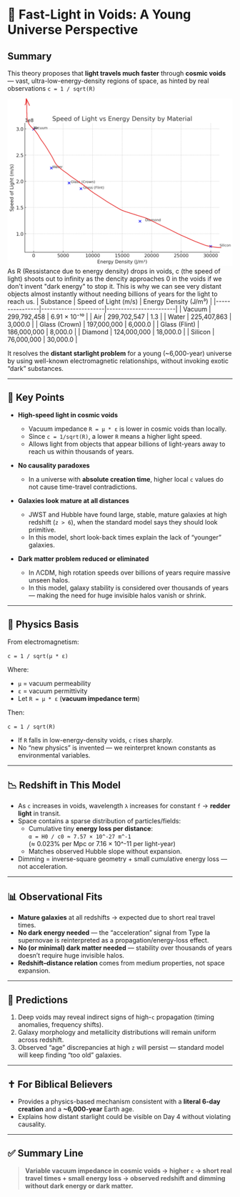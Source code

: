 # 🌌 Fast-Light in Voids: A Young Universe Perspective

## Summary

This theory proposes that **light travels much faster** through **cosmic voids** — vast, ultra-low-energy-density regions of space, as hinted by real observations `c = 1 / sqrt(R)`

![Speed of Light vs Energy Density](static/speed_of_light_vs_energy_dencity.png)
As R (Ressistance due to energy density) drops in voids, c (the speed of light) shoots out to infinity as the dencity approaches 0 in the voids if we don't invent "dark energy" to stop it. This is why we can see very distant objects almost instantly without needing billions of years for the light to reach us.
| Substance       | Speed of Light (m/s) | Energy Density (J/m³) |
|----------------|----------------------|------------------------|
| Vacuum         | 299,792,458          | 6.91 × 10⁻¹⁰           |
| Air            | 299,702,547          | 1.3                    |
| Water          | 225,407,863          | 3,000.0                |
| Glass (Crown)  | 197,000,000          | 6,000.0                |
| Glass (Flint)  | 186,000,000          | 8,000.0                |
| Diamond        | 124,000,000          | 18,000.0               |
| Silicon        | 76,000,000           | 30,000.0               |


It resolves the **distant starlight problem** for a young (~6,000-year) universe by using well-known electromagnetic relationships, without invoking exotic “dark” substances.

---

## 🧠 Key Points

- **High-speed light in cosmic voids**  
  - Vacuum impedance `R = μ * ε` is lower in cosmic voids than locally.
  - Since `c = 1/sqrt(R)`, a lower `R` means a higher light speed.
  - Allows light from objects that appear billions of light-years away to reach us within thousands of years.

- **No causality paradoxes**  
  - In a universe with **absolute creation time**, higher local `c` values do not cause time-travel contradictions.

- **Galaxies look mature at all distances**  
  - JWST and Hubble have found large, stable, mature galaxies at high redshift (`z > 6`), when the standard model says they should look primitive.
  - In this model, short look-back times explain the lack of “younger” galaxies.

- **Dark matter problem reduced or eliminated**  
  - In ΛCDM, high rotation speeds over billions of years require massive unseen halos.
  - In this model, galaxy stability is considered over thousands of years — making the need for huge invisible halos vanish or shrink.

---

## 🔬 Physics Basis

From electromagnetism:

`c = 1 / sqrt(μ * ε)`

Where:  
- `μ` = vacuum permeability  
- `ε` = vacuum permittivity  
- Let `R = μ * ε` (**vacuum impedance term**)

Then:

`c = 1 / sqrt(R)`

- If `R` falls in low-energy-density voids, `c` rises sharply.  
- No “new physics” is invented — we reinterpret known constants as environmental variables.

---

## 📉 Redshift in This Model

- As `c` increases in voids, wavelength `λ` increases for constant `f` → **redder light** in transit.
- Space contains a sparse distribution of particles/fields:
  - Cumulative tiny **energy loss per distance**:  
    `α = H0 / c0 ≈ 7.57 × 10^-27 m^-1`  
    (≈ 0.023% per Mpc or 7.16 × 10^-11 per light-year)
  - Matches observed Hubble slope without expansion.
- Dimming = inverse-square geometry + small cumulative energy loss — not acceleration.

---

## 📊 Observational Fits

- **Mature galaxies** at all redshifts → expected due to short real travel times.
- **No dark energy needed** — the “acceleration” signal from Type Ia supernovae is reinterpreted as a propagation/energy-loss effect.
- **No (or minimal) dark matter needed** — stability over thousands of years doesn’t require huge invisible halos.
- **Redshift–distance relation** comes from medium properties, not space expansion.

---

## 📌 Predictions

1. Deep voids may reveal indirect signs of high-`c` propagation (timing anomalies, frequency shifts).
2. Galaxy morphology and metallicity distributions will remain uniform across redshift.
3. Observed “age” discrepancies at high `z` will persist — standard model will keep finding “too old” galaxies.

---

## ✝️ For Biblical Believers

- Provides a physics-based mechanism consistent with a **literal 6-day creation** and a **~6,000-year** Earth age.
- Explains how distant starlight could be visible on Day 4 without violating causality.

---

## ✅ Summary Line

> **Variable vacuum impedance in cosmic voids → higher `c` → short real travel times + small energy loss → observed redshift and dimming without dark energy or dark matter.**
